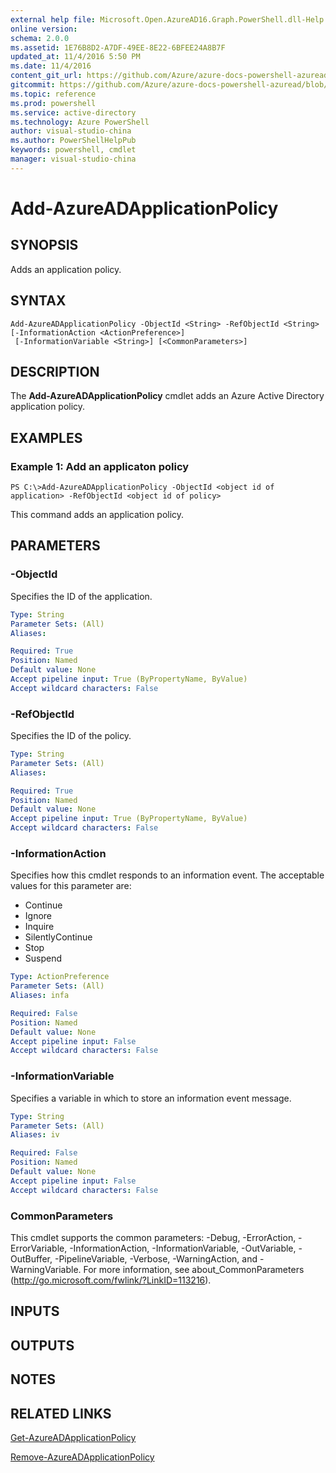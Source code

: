 ```yaml
---
external help file: Microsoft.Open.AzureAD16.Graph.PowerShell.dll-Help.xml
online version: 
schema: 2.0.0
ms.assetid: 1E76B8D2-A7DF-49EE-8E22-6BFEE24A8B7F
updated_at: 11/4/2016 5:50 PM
ms.date: 11/4/2016
content_git_url: https://github.com/Azure/azure-docs-powershell-azuread/blob/master/Azure%20AD%20Cmdlets/AzureAD/v2/Add-AzureADApplicationPolicy.md
gitcommit: https://github.com/Azure/azure-docs-powershell-azuread/blob/f3aa9e0050b7982870ba21371448398827b8191a/Azure%20AD%20Cmdlets/AzureAD/v2/Add-AzureADApplicationPolicy.md
ms.topic: reference
ms.prod: powershell
ms.service: active-directory
ms.technology: Azure PowerShell
author: visual-studio-china
ms.author: PowerShellHelpPub
keywords: powershell, cmdlet
manager: visual-studio-china
---
```


# Add-AzureADApplicationPolicy

## SYNOPSIS
Adds an application policy.
## SYNTAX

```
Add-AzureADApplicationPolicy -ObjectId <String> -RefObjectId <String> [-InformationAction <ActionPreference>]
 [-InformationVariable <String>] [<CommonParameters>]
```

## DESCRIPTION
The **Add-AzureADApplicationPolicy** cmdlet adds an Azure Active Directory application policy.
## EXAMPLES

### Example 1: Add an applicaton policy
```
PS C:\>Add-AzureADApplicationPolicy -ObjectId <object id of application> -RefObjectId <object id of policy>
```
This command adds an application policy.
## PARAMETERS

### -ObjectId
Specifies the ID of the application.

```yaml
Type: String
Parameter Sets: (All)
Aliases: 

Required: True
Position: Named
Default value: None
Accept pipeline input: True (ByPropertyName, ByValue)
Accept wildcard characters: False
```

### -RefObjectId
Specifies the ID of the policy.

```yaml
Type: String
Parameter Sets: (All)
Aliases: 

Required: True
Position: Named
Default value: None
Accept pipeline input: True (ByPropertyName, ByValue)
Accept wildcard characters: False
```

### -InformationAction
Specifies how this cmdlet responds to an information event.
The acceptable values for this parameter are:
* Continue
* Ignore
* Inquire
* SilentlyContinue
* Stop
* Suspend

```yaml
Type: ActionPreference
Parameter Sets: (All)
Aliases: infa

Required: False
Position: Named
Default value: None
Accept pipeline input: False
Accept wildcard characters: False
```

### -InformationVariable
Specifies a variable in which to store an information event message.
```yaml
Type: String
Parameter Sets: (All)
Aliases: iv

Required: False
Position: Named
Default value: None
Accept pipeline input: False
Accept wildcard characters: False
```

### CommonParameters
This cmdlet supports the common parameters: -Debug, -ErrorAction, -ErrorVariable, -InformationAction, -InformationVariable, -OutVariable, -OutBuffer, -PipelineVariable, -Verbose, -WarningAction, and -WarningVariable. For more information, see about_CommonParameters (http://go.microsoft.com/fwlink/?LinkID=113216).

## INPUTS

## OUTPUTS

## NOTES

## RELATED LINKS
[Get-AzureADApplicationPolicy](xref:AzureAD/v2/Get-AzureADApplicationPolicy.md)

[Remove-AzureADApplicationPolicy](xref:AzureAD/v2/Remove-AzureADApplicationPolicy.md)

